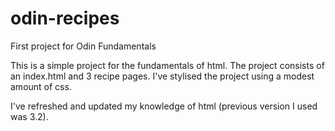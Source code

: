 # odin-recipes
First project for Odin Fundamentals

This is a simple project for the fundamentals of html.
The project consists of an index.html and 3 recipe pages.
I've stylised the project using a modest amount of css.

I've refreshed and updated my knowledge of html (previous version I used was 3.2).